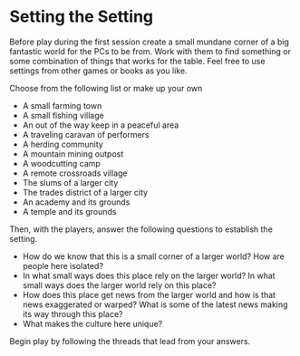 # Setting the Setting

Before play during the first session create a small mundane corner of a big fantastic world for the PCs to be from. Work with them to find something or some combination of things that works for the table. Feel free to use settings from other games or books as you like.

Choose from the following list or make up your own

* A small farming town
* A small fishing village
* An out of the way keep in a peaceful area
* A traveling caravan of performers
* A herding community
* A mountain mining outpost
* A woodcutting camp
* A remote crossroads village
* The slums of a larger city
* The trades district of a larger city
* An academy and its grounds
* A temple and its grounds

Then, with the players, answer the following questions to establish the setting.

* How do we know that this is a small corner of a larger world? How are people here isolated?
* In what small ways does this place rely on the larger world? In what small ways does the larger world rely on this place?
* How does this place get news from the larger world and how is that news exaggerated or warped? What is some of the latest news making its way through this place?
* What makes the culture here unique?


Begin play by following the threads that lead from your answers.
